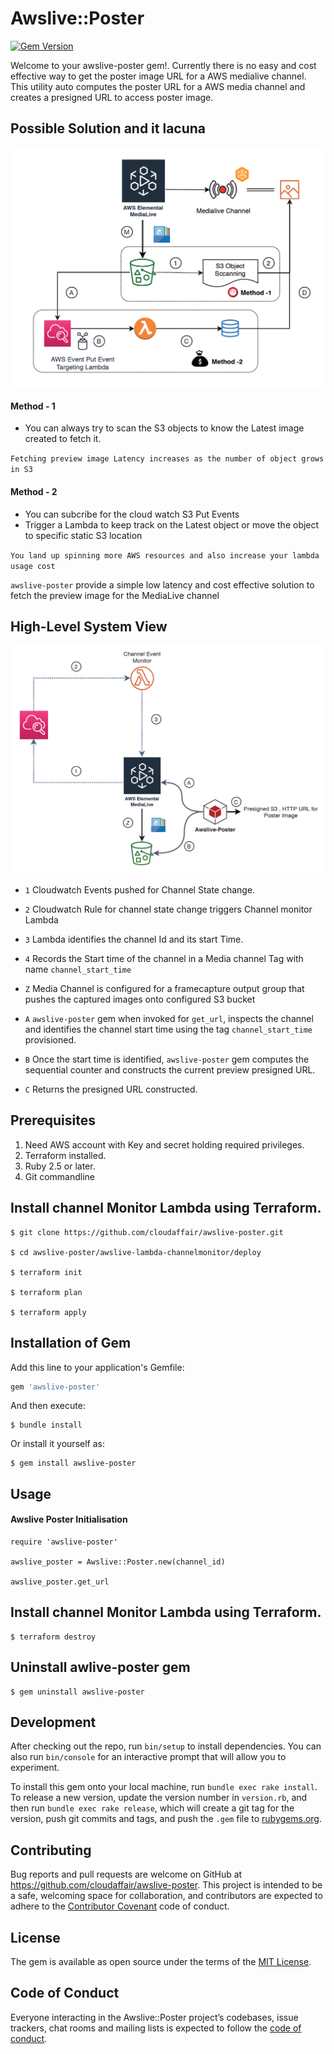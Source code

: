 # Awslive::Poster
[![Gem Version](https://badge.fury.io/rb/awslive-poster.svg)](https://badge.fury.io/rb/awslive-poster)

Welcome to your awslive-poster gem!. 
Currently there is no easy and cost effective way to get the poster image URL for a AWS medialive channel.
This utility auto computes the poster URL for a AWS media channel and creates a presigned URL to access poster image.

## Possible Solution and it lacuna

![alt text](https://github.com/cloudaffair/awslive-poster/blob/master/misc/lacuna.png)

#### Method - 1

* You can always try to scan the S3 objects to know the Latest image created to fetch it.

`Fetching preview image Latency increases as the number of object grows in S3`

#### Method - 2

* You can subcribe for the cloud watch S3 Put Events
* Trigger a Lambda to keep track on the Latest object or move the object to specific static S3 location

`You land up spinning more AWS resources and also increase your lambda usage cost`

`awslive-poster` provide a simple low latency and cost effective solution to fetch the preview image for the MediaLive channel

## High-Level System View

![alt text](https://github.com/cloudaffair/awslive-poster/blob/master/misc/highlevel-view.png)

* `1` Cloudwatch Events pushed for Channel State change.
* `2` Cloudwatch Rule for channel state change triggers Channel monitor Lambda
* `3` Lambda identifies the channel Id and its start Time.
* `4` Records the Start time of the channel in a Media channel Tag with name `channel_start_time`

* `Z` Media Channel is configured for a framecapture output group that pushes the captured images onto configured S3 bucket

* `A` `awslive-poster` gem when invoked for `get_url`, inspects the channel and identifies the channel start time using the tag `channel_start_time` provisioned.
* `B` Once the start time is identified, `awslive-poster` gem computes the sequential counter and constructs the current preview presigned URL.
* `C` Returns the presigned URL constructed.

## Prerequisites

1. Need AWS account with Key and secret holding required privileges.
2. Terraform installed.
3. Ruby 2.5 or later.
4. Git commandline

## Install channel Monitor Lambda using Terraform.
    
    $ git clone https://github.com/cloudaffair/awslive-poster.git
    
    $ cd awslive-poster/awslive-lambda-channelmonitor/deploy
    
    $ terraform init
    
    $ terraform plan
    
    $ terraform apply
    
    
## Installation of Gem

Add this line to your application's Gemfile:

```ruby
gem 'awslive-poster'
```

And then execute:

    $ bundle install

Or install it yourself as:

    $ gem install awslive-poster

## Usage

#### Awslive Poster Initialisation
    
    require 'awslive-poster'
    
    awslive_poster = Awslive::Poster.new(channel_id)

    awslive_poster.get_url
 
## Install channel Monitor Lambda using Terraform.

    $ terraform destroy

## Uninstall awlive-poster gem
    
    $ gem uninstall awslive-poster
   
## Development

After checking out the repo, run `bin/setup` to install dependencies. You can also run `bin/console` for an interactive prompt that will allow you to experiment.

To install this gem onto your local machine, run `bundle exec rake install`. To release a new version, update the version number in `version.rb`, and then run `bundle exec rake release`, which will create a git tag for the version, push git commits and tags, and push the `.gem` file to [rubygems.org](https://rubygems.org).

## Contributing

Bug reports and pull requests are welcome on GitHub at https://github.com/cloudaffair/awslive-poster. This project is intended to be a safe, welcoming space for collaboration, and contributors are expected to adhere to the [Contributor Covenant](http://contributor-covenant.org) code of conduct.

## License

The gem is available as open source under the terms of the [MIT License](https://opensource.org/licenses/MIT).

## Code of Conduct

Everyone interacting in the Awslive::Poster project’s codebases, issue trackers, chat rooms and mailing lists is expected to follow the [code of conduct](https://github.com/[USERNAME]/awslive-poster/blob/master/CODE_OF_CONDUCT.md).
